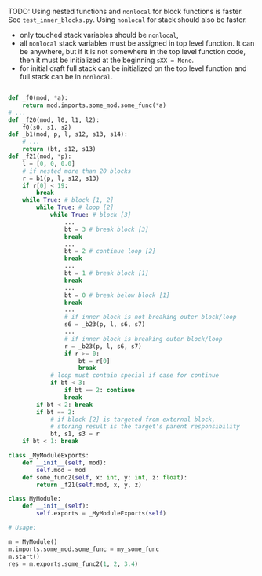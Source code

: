 
TODO: Using nested functions and `nonlocal` for block functions is faster. See `test_inner_blocks.py`.
Using `nonlocal` for stack should also be faster.
* only touched stack variables should be `nonlocal`,
* all `nonlocal` stack variables must be assigned in top level function. It can be anywhere,
  but if it is not somewhere in the top level function code, then it must be initialized at the beginning `sXX = None`.
* for initial draft full stack can be initialized on the top level function and full stack can be in `nonlocal`.

```python

def _f0(mod, *a):
	return mod.imports.some_mod.some_func(*a)
# ...
def _f20(mod, l0, l1, l2):
	f0(s0, s1, s2)
def _b1(mod, p, l, s12, s13, s14):
	# ...
	return (bt, s12, s13)
def _f21(mod, *p):
	l = [0, 0, 0.0]
	# if nested more than 20 blocks
	r = b1(p, l, s12, s13)
	if r[0] < 19:
		break
	while True: # block [1, 2]
		while True: # loop [2]
			while True: # block [3]
				...
				bt = 3 # break block [3]
				break
				...
				bt = 2 # continue loop [2]
				break
				...
				bt = 1 # break block [1]
				break
				...
				bt = 0 # break below block [1]
				break
				...
				# if inner block is not breaking outer block/loop
				s6 = _b23(p, l, s6, s7)
				...
				# if inner block is breaking outer block/loop
				r = _b23(p, l, s6, s7)
				if r >= 0:
					bt = r[0]
					break
			# loop must contain special if case for continue
			if bt < 3:
				if bt == 2: continue
				break
		if bt < 2: break
		if bt == 2:
			# if block [2] is targeted from external block,
			# storing result is the target's parent responsibility
			bt, s1, s3 = r
	if bt < 1: break

class _MyModuleExports:
	def __init__(self, mod):
		self.mod = mod
	def some_func2(self, x: int, y: int, z: float):
		return _f21(self.mod, x, y, z)

class MyModule:
	def __init__(self):
		self.exports = _MyModuleExports(self)

# Usage:

m = MyModule()
m.imports.some_mod.some_func = my_some_func
m.start()
res = m.exports.some_func2(1, 2, 3.4)

```
